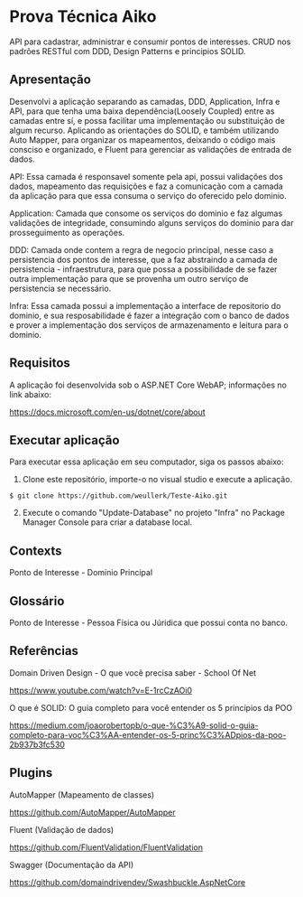 # Prova Técnica Aiko

API para cadastrar, administrar e consumir pontos de interesses.
CRUD nos padrões RESTful com DDD, Design Patterns e principios SOLID.

## Apresentação
Desenvolvi a aplicação separando as camadas, DDD, Application, Infra e API,
para que tenha uma baixa dependência(Loosely Coupled) entre as camadas entre sí,
e possa facilitar uma implementação ou substituição de algum recurso.
Aplicando as orientações do SOLID, e também utilizando Auto Mapper,
para organizar os mapeamentos, deixando o código mais consciso e organizado,
e Fluent para gerenciar as validações de entrada de dados.

API: Essa camada é responsavel somente pela api, possui validações dos dados,
mapeamento das requisições e faz a comunicação com a camada da aplicação
para que essa consuma o serviço do oferecido pelo dominio.

Application: Camada que consome os serviços do dominio e faz algumas validações
de integridade, consumindo alguns serviços do dominio para dar prosseguimento as
operações.

DDD: Camada onde contem a regra de negocio principal, nesse caso a persistencia dos 
pontos de interesse, que a faz abstraindo a camada de persistencia - infraestrutura,
para que possa a possibilidade de se fazer outra implementação para que se provenha
um outro serviço de persistencia se necessário.

Infra: Essa camada possui a implementação a interface de repositorio do dominio,
e sua resposabilidade é fazer a integração com o banco de dados e prover a implementação
dos serviços de armazenamento e leitura para o dominio.


## Requisitos

A aplicação foi desenvolvida sob o ASP.NET Core WebAP; informações no link abaixo:

https://docs.microsoft.com/en-us/dotnet/core/about

## Executar aplicação

Para executar essa aplicação em seu computador, siga os passos abaixo:

1) Clone este repositório, importe-o no visual studio e execute a aplicação.

```shell
$ git clone https://github.com/weullerk/Teste-Aiko.git
```
2) Execute o comando "Update-Database" no projeto "Infra" no Package Manager Console
para criar a database local.


## Contexts
Ponto de Interesse - Dominio Principal

## Glossário
Ponto de Interesse - Pessoa Física ou Júridica que possui conta no banco.

## Referências

Domain Driven Design - O que você precisa saber - School Of Net

https://www.youtube.com/watch?v=E-1rcCzAOi0

O que é SOLID: O guia completo para você entender os 5 princípios da POO

https://medium.com/joaorobertopb/o-que-%C3%A9-solid-o-guia-completo-para-voc%C3%AA-entender-os-5-princ%C3%ADpios-da-poo-2b937b3fc530

## Plugins
AutoMapper (Mapeamento de classes)

https://github.com/AutoMapper/AutoMapper

Fluent (Validação de dados)

https://github.com/FluentValidation/FluentValidation

Swagger (Documentação da API)

https://github.com/domaindrivendev/Swashbuckle.AspNetCore